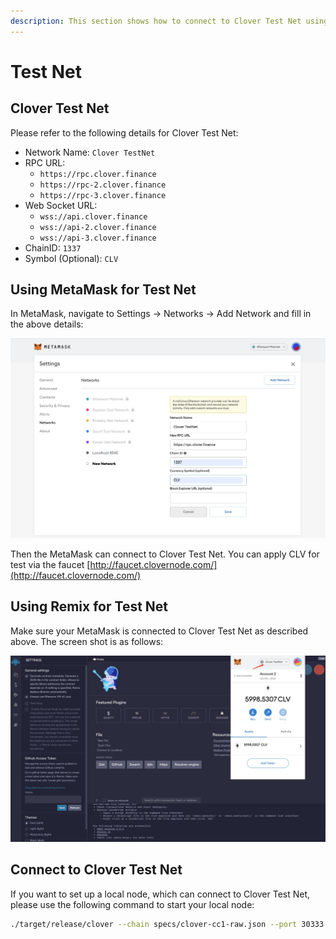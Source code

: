 ```yaml
---
description: This section shows how to connect to Clover Test Net using MetaMask or Remix
---
```


# Test Net

## Clover Test Net

Please refer to the following details for Clover Test Net:

* Network Name: `Clover TestNet`
* RPC URL: 
  * `https://rpc.clover.finance` 
  * `https://rpc-2.clover.finance` 
  * `https://rpc-3.clover.finance`
* Web Socket URL:
  *  `wss://api.clover.finance`
  * `wss://api-2.clover.finance`
  * `wss://api-3.clover.finance`
* ChainID: `1337`
* Symbol \(Optional\): `CLV`

## Using MetaMask for Test Net

In MetaMask, navigate to Settings -&gt; Networks -&gt; Add Network and fill in the above details:

![](../.gitbook/assets/testnet.jpg)

Then the MetaMask can connect to Clover Test Net. You can apply CLV for test via the faucet [http://faucet.clovernode.com/](http://faucet.clovernode.com/)

## Using Remix for Test Net

Make sure your MetaMask is connected to Clover Test Net as described above.  The screen shot is as follows:

![](../.gitbook/assets/remix.jpg)

## Connect to Clover Test Net

If you want to set up a local node, which can connect to Clover Test Net, please use the following command to start your local node:

```bash
./target/release/clover --chain specs/clover-cc1-raw.json --port 30333 --ws-port 9944 --rpc-port 9933  --name myNode --rpc-cors=all --rpc-methods=Unsafe --validator --unsafe-ws-external --unsafe-rpc-external
```

